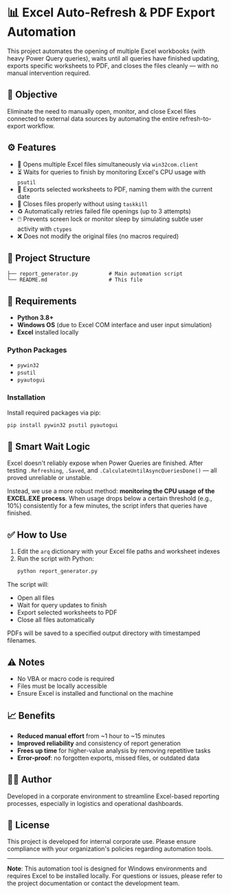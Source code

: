 # 📊 Excel Auto-Refresh & PDF Export Automation

This project automates the opening of multiple Excel workbooks (with heavy Power Query queries), waits until all queries have finished updating, exports specific worksheets to PDF, and closes the files cleanly — with no manual intervention required.

## 🚀 Objective

Eliminate the need to manually open, monitor, and close Excel files connected to external data sources by automating the entire refresh-to-export workflow.

## ⚙️ Features

- 🔄 Opens multiple Excel files simultaneously via `win32com.client`
- ⏳ Waits for queries to finish by monitoring Excel's CPU usage with `psutil`
- 📂 Exports selected worksheets to PDF, naming them with the current date
- 🛑 Closes files properly without using `taskkill`
- ♻️ Automatically retries failed file openings (up to 3 attempts)
- 🖱️ Prevents screen lock or monitor sleep by simulating subtle user activity with `ctypes`
- ❌ Does not modify the original files (no macros required)

## 📁 Project Structure

```
├── report_generator.py          # Main automation script
└── README.md                    # This file
```

## 🧰 Requirements

- **Python 3.8+**
- **Windows OS** (due to Excel COM interface and user input simulation)
- **Excel** installed locally

### Python Packages

- `pywin32`
- `psutil`
- `pyautogui`

### Installation

Install required packages via pip:

```bash
pip install pywin32 psutil pyautogui
```

## 🧠 Smart Wait Logic

Excel doesn't reliably expose when Power Queries are finished. After testing `.Refreshing`, `.Saved`, and `.CalculateUntilAsyncQueriesDone()` — all proved unreliable or unstable.

Instead, we use a more robust method: **monitoring the CPU usage of the EXCEL.EXE process**. When usage drops below a certain threshold (e.g., 10%) consistently for a few minutes, the script infers that queries have finished.

## ✅ How to Use

1. Edit the `arq` dictionary with your Excel file paths and worksheet indexes
2. Run the script with Python:
   ```bash
   python report_generator.py
   ```

The script will:
- Open all files
- Wait for query updates to finish
- Export selected worksheets to PDF
- Close all files automatically

PDFs will be saved to a specified output directory with timestamped filenames.

## ⚠️ Notes

- No VBA or macro code is required
- Files must be locally accessible 
- Ensure Excel is installed and functional on the machine

## 📈 Benefits

- **Reduced manual effort** from ~1 hour to ~15 minutes
- **Improved reliability** and consistency of report generation
- **Frees up time** for higher-value analysis by removing repetitive tasks
- **Error-proof**: no forgotten exports, missed files, or outdated data

## 👨‍💻 Author

Developed in a corporate environment to streamline Excel-based reporting processes, especially in logistics and operational dashboards.

## 📄 License

This project is developed for internal corporate use. Please ensure compliance with your organization's policies regarding automation tools.

---

**Note**: This automation tool is designed for Windows environments and requires Excel to be installed locally. For questions or issues, please refer to the project documentation or contact the development team. 
